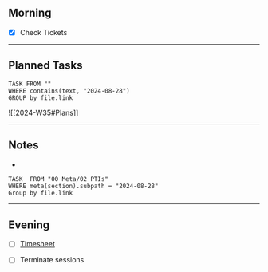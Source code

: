 ## Morning
- [x] Check Tickets

---
## Planned Tasks
~~~dataview
TASK FROM ""
WHERE contains(text, "2024-08-28")
GROUP by file.link
~~~
![[2024-W35#Plans]]

---
## Notes
- 

~~~dataview
TASK  FROM "00 Meta/02 PTIs"
WHERE meta(section).subpath = "2024-08-28"
Group by file.link
~~~
---
## Evening
- [ ] [Timesheet]()
- [ ] Terminate sessions


